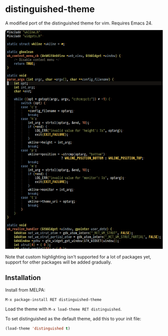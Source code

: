 # distinguished-theme

A modified port of the distinguished theme for vim. Requires Emacs 24.

![Distinguished screenshot](screenshot.png)

Note that custom highlighting isn't supported for a lot of packages yet, support for
other packages will be added gradually.

## Installation

Install from MELPA:

```
M-x package-install RET distinguished-theme
```

Load the theme with `M-x load-theme RET distinguished`.

To set distinguished as the default theme, add this to your init file:

```lisp
(load-theme 'distinguished t)
```
